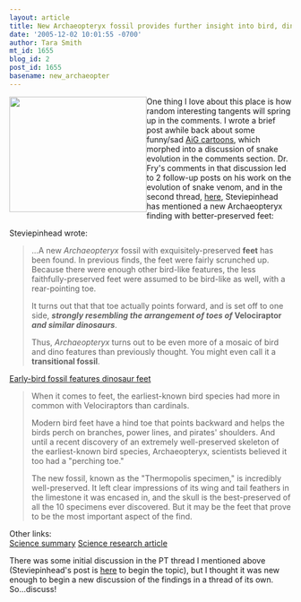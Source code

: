 ```yaml
---
layout: article
title: New Archaeopteryx fossil provides further insight into bird, dinosaur evolution
date: '2005-12-02 10:01:55 -0700'
author: Tara Smith
mt_id: 1655
blog_id: 2
post_id: 1655
basename: new_archaeopter
---
```

<img src="http://msnbcmedia.msn.com/j/msnbc/Components/Photos/051201/051201_earlybird_hmed_11a.h2.jpg" alt="" width="245" height="206" style="float:left;" />  One thing I love about this place is how random interesting tangents will spring up in the comments.  I wrote a brief post awhile back about some funny/sad [AiG cartoons](http://www.pandasthumb.org/archives/2005/11/in_the_its_so_s.html), which morphed into a discussion of snake evolution in the comments section.  Dr. Fry's comments in that discussion led to 2 follow-up posts on his work on the evolution of snake venom, and in the second thread, [here](http://www.pandasthumb.org/archives/2005/11/followup_to_dra.html), Steviepinhead has mentioned a new Archaeopteryx finding with better-preserved feet:

Steviepinhead wrote:

> ...A new _Archaeopteryx_ fossil with exquisitely-preserved **feet** has been found.  In previous finds, the feet were fairly scrunched up.  Because there were enough other bird-like features, the less faithfully-preserved feet were assumed to be bird-like as well, with a rear-pointing toe.
> 
> It turns out that that toe actually points forward, and is set off to one side, **_strongly resembling the arrangement of toes of_ Velociraptor _and similar dinosaurs_**.
> 
> Thus, _Archaeopteryx_ turns out to be even more of a mosaic of bird and dino features than previously thought.  You might even call it a **transitional fossil**.

[Early-bird fossil features dinosaur feet](http://www.msnbc.msn.com/id/10283203/)

> When it comes to feet, the earliest-known bird species had more in common with Velociraptors than cardinals.
> 
> Modern bird feet have a hind toe that points backward and helps the birds perch on branches, power lines, and pirates' shoulders. And until a recent discovery of an extremely well-preserved skeleton of the earliest-known bird species, Archaeopteryx, scientists believed it too had a "perching toe."
> 
> The new fossil, known as the "Thermopolis specimen," is incredibly well-preserved. It left clear impressions of its wing and tail feathers in the limestone it was encased in, and the skull is the best-preserved of all the 10 specimens ever discovered. But it may be the feet that prove to be the most important aspect of the find.

Other links:  
[Science summary](http://www.sciencemag.org/cgi/content/summary/310/5753/1418)
[Science research article](http://www.sciencemag.org/cgi/content/abstract/sci;310/5753/1483)

There was some initial discussion in the PT thread I mentioned above (Steviepinhead's post is [here](http://www.pandasthumb.org/archives/2005/11/followup_to_dra.html#comment-60978) to begin the topic), but I thought it was new enough to begin a new discussion of the findings in a thread of its own.  So...discuss!
